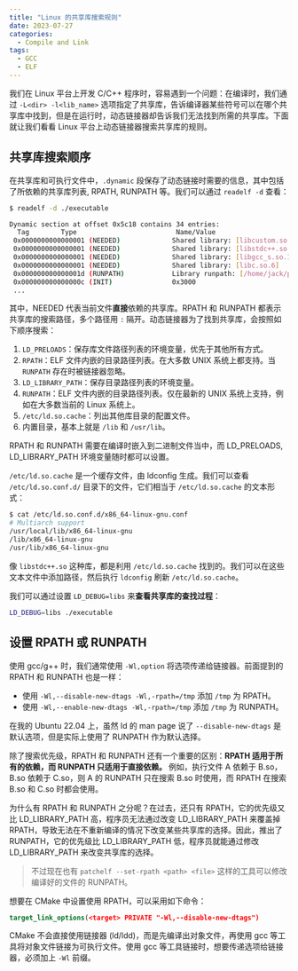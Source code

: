 ```yaml
---
title: "Linux 的共享库搜索规则"
date: 2023-07-27
categories:
  - Compile and Link
tags:
  - GCC
  - ELF
---
```


我们在 Linux 平台上开发 C/C++ 程序时，容易遇到一个问题：在编译时，我们通过 `-L<dir> -l<lib_name>` 选项指定了共享库，告诉编译器某些符号可以在哪个共享库中找到，但是在运行时，动态链接器却告诉我们无法找到所需的共享库。下面就让我们看看 Linux 平台上动态链接器搜索共享库的规则。

## 共享库搜索顺序

在共享库和可执行文件中，`.dynamic` 段保存了动态链接时需要的信息，其中包括了所依赖的共享库列表, RPATH, RUNPATH 等。我们可以通过 `readelf -d` 查看：

```bash
$ readelf -d ./executable

Dynamic section at offset 0x5c18 contains 34 entries:
  Tag        Type                         Name/Value
 0x0000000000000001 (NEEDED)             Shared library: [libcustom.so.3]
 0x0000000000000001 (NEEDED)             Shared library: [libstdc++.so.6]
 0x0000000000000001 (NEEDED)             Shared library: [libgcc_s.so.1]
 0x0000000000000001 (NEEDED)             Shared library: [libc.so.6]
 0x000000000000001d (RUNPATH)            Library runpath: [/home/jack/project_1/lib:/home/jack/project_1/third_party/custom/lib]
 0x000000000000000c (INIT)               0x3000
 ...
```

其中，NEEDED 代表当前文件**直接**依赖的共享库。RPATH 和 RUNPATH 都表示共享库的搜索路径，多个路径用 `:` 隔开。动态链接器为了找到共享库，会按照如下顺序搜索：

1. `LD_PRELOADS`：保存库文件路径列表的环境变量，优先于其他所有方式。
2. `RPATH`：ELF 文件内嵌的目录路径列表。在大多数 UNIX 系统上都支持。当 `RUNPATH` 存在时被链接器忽略。
3. `LD_LIBRARY_PATH`：保存目录路径列表的环境变量。
4. `RUNPATH`：ELF 文件内嵌的目录路径列表。仅在最新的 UNIX 系统上支持，例如在大多数当前的 Linux 系统上。
5. `/etc/ld.so.cache`：列出其他库目录的配置文件。
6. 内置目录，基本上就是 `/lib` 和 `/usr/lib`。

RPATH 和 RUNPATH 需要在编译时嵌入到二进制文件当中，而 LD_PRELOADS, LD_LIBRARY_PATH 环境变量随时都可以设置。

`/etc/ld.so.cache` 是一个缓存文件，由 ldconfig 生成。我们可以查看 `/etc/ld.so.conf.d/` 目录下的文件，它们相当于 `/etc/ld.so.cache` 的文本形式：

```bash
$ cat /etc/ld.so.conf.d/x86_64-linux-gnu.conf 
# Multiarch support
/usr/local/lib/x86_64-linux-gnu
/lib/x86_64-linux-gnu
/usr/lib/x86_64-linux-gnu
```

像 `libstdc++.so` 这种库，都是利用 `/etc/ld.so.cache` 找到的。我们可以在这些文本文件中添加路径，然后执行 `ldconfig` 刷新 `/etc/ld.so.cache`。

我们可以通过设置 `LD_DEBUG=libs` 来**查看共享库的查找过程**：

```bash
LD_DEBUG=libs ./executable
```

## 设置 RPATH 或 RUNPATH

使用 gcc/g++ 时，我们通常使用 `-Wl,option` 将选项传递给链接器。前面提到的 RPATH 和 RUNPATH 也是一样：

- 使用 `-Wl,--disable-new-dtags -Wl,-rpath=/tmp` 添加 `/tmp` 为 RPATH。
- 使用 `-Wl,--enable-new-dtags -Wl,-rpath=/tmp` 添加 `/tmp` 为 RUNPATH。

在我的 Ubuntu 22.04 上，虽然 ld 的 man page 说了 `--disable-new-dtags` 是默认选项，但是实际上使用了 RUNPATH 作为默认选择。

除了搜索优先级，RPATH 和 RUNPATH 还有一个重要的区别：**RPATH 适用于所有的依赖，而 RUNPATH 只适用于直接依赖。** 例如，执行文件 A 依赖于 B.so，B.so 依赖于 C.so，则 A 的 RUNPATH 只在搜索 B.so 时使用，而 RPATH 在搜索 B.so 和 C.so 时都会使用。

为什么有 RPATH 和 RUNPATH 之分呢？在过去，还只有 RPATH，它的优先级又比 LD_LIBRARY_PATH 高，程序员无法通过改变 LD_LIBRARY_PATH 来覆盖掉 RPATH，导致无法在不重新编译的情况下改变某些共享库的选择。因此，推出了 RUNPATH，它的优先级比 LD_LIBRARY_PATH 低，程序员就能通过修改 LD_LIBRARY_PATH 来改变共享库的选择。

> 不过现在也有 `patchelf --set-rpath <path> <file>` 这样的工具可以修改编译好的文件的 RUNPATH。

想要在 CMake 中设置使用 RPATH，可以采用如下命令：

```cmake
target_link_options(<target> PRIVATE "-Wl,--disable-new-dtags")
```

CMake 不会直接使用链接器 (ld/ldd)，而是先编译出对象文件，再使用 gcc 等工具将对象文件链接为可执行文件。使用 gcc 等工具链接时，想要传递选项给链接器，必须加上 `-Wl` 前缀。
